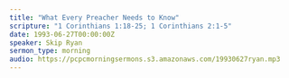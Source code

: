 ```yaml
---
title: "What Every Preacher Needs to Know"
scripture: "1 Corinthians 1:18-25; 1 Corinthians 2:1-5"
date: 1993-06-27T00:00:00Z
speaker: Skip Ryan
sermon_type: morning
audio: https://pcpcmorningsermons.s3.amazonaws.com/19930627ryan.mp3 
---
```



